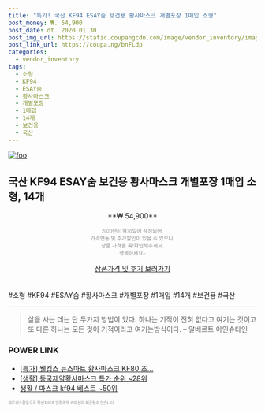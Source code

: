 ```yaml
--- 
title: "특가! 국산 KF94 ESAY숨 보건용 황사마스크 개별포장 1매입 소형" 
post_money: ₩. 54,900 
post_date: dt. 2020.01.30 
post_img_url: https://static.coupangcdn.com/image/vendor_inventory/images/2019/01/18/13/8/bfda5bd1-4c3a-46ab-836f-35d331a96db1.jpg 
post_link_url: https://coupa.ng/bnFLdp 
categories: 
  - vendor_inventory 
tags: 
  - 소형 
  - KF94 
  - ESAY숨 
  - 황사마스크 
  - 개별포장 
  - 1매입 
  - 14개 
  - 보건용 
  - 국산 
--- 
```

[![foo](https://static.coupangcdn.com/image/vendor_inventory/images/2019/01/18/13/8/bfda5bd1-4c3a-46ab-836f-35d331a96db1.jpg)](https://coupa.ng/bnFLdp) 

## 국산 KF94 ESAY숨 보건용 황사마스크 개별포장 1매입 소형, 14개 
<p style="text-align: center;">**₩ 54,900**</p> 
<p style="text-align: center;"><span style="color: #898c8f; font-family: Georgia,Times,serif; font-size: 0.75em;">2020년01월30일에 작성되어, <br>가격변동 및 추가할인이 있을 수 있으니,<br> 상품 가격을 꼭!확인해주세요.<br>행복하세요~</span> 
</p>	 
<div markdown="0" style="text-align: center;"><a href="https://coupa.ng/bnFLdp" class="btn btn--success">상품가격 및 후기 보러가기</a></div> 
<br><br> 
  #소형 #KF94 #ESAY숨 #황사마스크 #개별포장 #1매입 #14개 #보건용 #국산 
<hr> 

> 삶을 사는 데는 단 두가지 방법이 있다. 하나는 기적이 전혀 없다고 여기는 것이고 또 다른 하나는 모든 것이 기적이라고 여기는방식이다. – 알베르트 아인슈타인 


### POWER LINK

* <a href="https://blog.naver.com/sakai111/221788984458" target="_blank">[특가] 웰킵스 뉴스마트 황사마스크 KF80 초...</a>
* <a href="https://blog.naver.com/sakai111/221787704262" target="_blank"> [생활] 동국제약황사마스크 특가 순위 ~28위</a>
* <a href="https://blog.naver.com/santokki14/221789434144" target="_blank">생활 / 마스크 kf94 베스트 ~50위</a>

<span style="color: #898c8f; font-family: Georgia,Times,serif; font-size: 0.55em;">파트너스활동으로 작성자에게 일정액의 커미션이 제공될수 있습니다.</span> 
